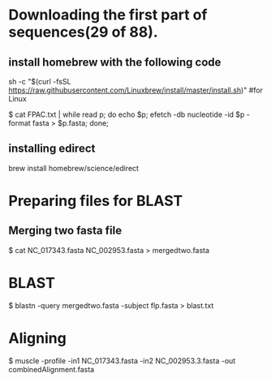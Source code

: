 

# Downloading the first part of sequences(29 of 88).
## install homebrew with the following code
sh -c "$(curl -fsSL https://raw.githubusercontent.com/Linuxbrew/install/master/install.sh)" #for Linux

$ cat FPAC.txt | while read p; do echo $p; efetch -db nucleotide -id $p -format fasta > $p.fasta; done;

## installing edirect
brew install homebrew/science/edirect

# Preparing files for BLAST
## Merging two fasta file
$ cat NC_017343.fasta NC_002953.fasta > mergedtwo.fasta

# BLAST

$ blastn -query mergedtwo.fasta -subject flp.fasta > blast.txt

# Aligning
$ muscle -profile -in1 NC_017343.fasta -in2 NC_002953.3.fasta -out combinedAlignment.fasta
